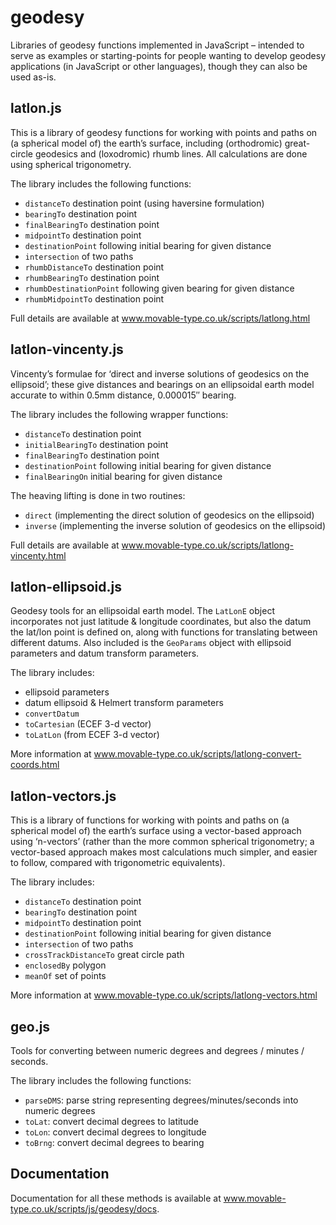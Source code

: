 geodesy
=======

Libraries of geodesy functions implemented in JavaScript – intended to serve as examples or
starting-points for people wanting to develop geodesy applications (in JavaScript or other languages),
though they can also be used as-is.

latlon.js
---------

This is a library of geodesy functions for working with points and paths on (a spherical model of)
the earth’s surface, including (orthodromic) great-circle geodesics and (loxodromic) rhumb lines.
All calculations are done using spherical trigonometry.

The library includes the following functions:

- `distanceTo` destination point (using haversine formulation)
- `bearingTo` destination point
- `finalBearingTo` destination point
- `midpointTo` destination point
- `destinationPoint` following initial bearing for given distance
- `intersection` of two paths
- `rhumbDistanceTo` destination point
- `rhumbBearingTo` destination point
- `rhumbDestinationPoint` following given bearing for given distance
- `rhumbMidpointTo` destination point

Full details are available at www.movable-type.co.uk/scripts/latlong.html

latlon-vincenty.js
------------------

Vincenty’s formulae for ‘direct and inverse solutions of geodesics on the ellipsoid’;
these give distances and bearings on an ellipsoidal earth model accurate to within 0.5mm distance,
0.000015″ bearing.

The library includes the following wrapper functions:

- `distanceTo` destination point
- `initialBearingTo` destination point
- `finalBearingTo` destination point
- `destinationPoint` following initial bearing for given distance
- `finalBearingOn` initial bearing for given distance

The heaving lifting is done in two routines:

- `direct` (implementing the direct solution of geodesics on the ellipsoid)
- `inverse` (implementing the inverse solution of geodesics on the ellipsoid)

Full details are available at www.movable-type.co.uk/scripts/latlong-vincenty.html

latlon-ellipsoid.js
-------------------

Geodesy tools for an ellipsoidal earth model. 
The `LatLonE` object incorporates not just latitude & longitude coordinates,
but also the datum the lat/lon point is defined on,
along with functions for translating between different datums. 
Also included is the `GeoParams` object with ellipsoid parameters and datum transform parameters.

The library includes:

- ellipsoid parameters
- datum ellipsoid & Helmert transform parameters
- `convertDatum`
- `toCartesian` (ECEF 3-d vector)
- `toLatLon` (from ECEF 3-d vector)

More information at www.movable-type.co.uk/scripts/latlong-convert-coords.html

latlon-vectors.js
-----------------

This is a library of functions for working with points and paths on (a spherical model of) the
earth’s surface using a vector-based approach using ‘n-vectors’ (rather than the more common
spherical trigonometry; a vector-based approach makes most calculations much simpler, and easier to
follow, compared with trigonometric equivalents).

The library includes:

- `distanceTo` destination point
- `bearingTo` destination point
- `midpointTo` destination point
- `destinationPoint` following initial bearing for given distance
- `intersection` of two paths
- `crossTrackDistanceTo` great circle path
- `enclosedBy` polygon
- `meanOf` set of points

More information at www.movable-type.co.uk/scripts/latlong-vectors.html

geo.js
------

Tools for converting between numeric degrees and degrees / minutes / seconds.

The library includes the following functions:

- `parseDMS`: parse string representing degrees/minutes/seconds into numeric degrees
- `toLat`: convert decimal degrees to latitude
- `toLon`: convert decimal degrees to longitude
- `toBrng`: convert decimal degrees to bearing

Documentation
-------------

Documentation for all these methods is available at www.movable-type.co.uk/scripts/js/geodesy/docs.
